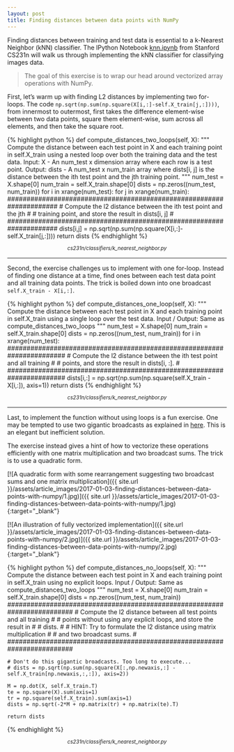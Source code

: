 ```yaml
---
layout: post
title: Finding distances between data points with NumPy
---
```


Finding distances between training and test data is essential to a k-Nearest Neighbor (kNN) classifier. The IPython Notebook [knn.ipynb](http://vision.stanford.edu/teaching/cs231n/winter1516_assignment1.zip) from Stanford CS231n will walk us through implementing the kNN classifier for classifying images data.

> The goal of this exercise is to wrap our head around vectorized array operations with NumPy.

First, let’s warm up with finding L2 distances by implementing two for-loops. The code `np.sqrt(np.sum(np.square(X[i,:]-self.X_train[j,:])))`, from innermost to outermost, first takes the difference element-wise between two data points, square them element-wise, sum across all elements, and then take the square root.

{% highlight python %}
def compute_distances_two_loops(self, X):
    """
    Compute the distance between each test point in X and each training point
    in self.X_train using a nested loop over both the training data and the 
    test data.
    Input:
    X - An num_test x dimension array where each row is a test point.
    Output:
    dists - A num_test x num_train array where dists[i, j] is the distance
            between the ith test point and the jth training point.
    """
    num_test = X.shape[0]
    num_train = self.X_train.shape[0]
    dists = np.zeros((num_test, num_train))
    for i in xrange(num_test):
      for j in xrange(num_train):
        #####################################################################
        # Compute the l2 distance between the ith test point and the jth    #
        # training point, and store the result in dists[i, j]               #
        #####################################################################
        dists[i,j] = np.sqrt(np.sum(np.square(X[i,:]-self.X_train[j,:])))
    return dists
{% endhighlight %}
<center><em><sup>cs231n/classifiers/k_nearest_neighbor.py</sup></em></center>

---

Second, the exercise challenges us to implement with one for-loop. Instead of finding one distance at a time, find ones between each test data point and all training data points. The trick is boiled down into one broadcast `self.X_train - X[i,:]`.

{% highlight python %}
def compute_distances_one_loop(self, X):
    """
    Compute the distance between each test point in X and each training point
    in self.X_train using a single loop over the test data.
    Input / Output: Same as compute_distances_two_loops
    """
    num_test = X.shape[0]
    num_train = self.X_train.shape[0]
    dists = np.zeros((num_test, num_train))
    for i in xrange(num_test):
      #######################################################################
      # Compute the l2 distance between the ith test point and all training #
      # points, and store the result in dists[i, :].                        #
      #######################################################################
      dists[i,:] = np.sqrt(np.sum(np.square(self.X_train - X[i,:]), axis=1))
    return dists
{% endhighlight %}
<center><em><sup>cs231n/classifiers/k_nearest_neighbor.py</sup></em></center>

---

Last, to implement the function without using loops is a fun exercise. One may be tempted to use two gigantic broadcasts as explained in [here](http://scipy.github.io/old-wiki/pages/EricsBroadcastingDoc). This is an elegant but inefficient solution.

The exercise instead gives a hint of how to vectorize these operations efficiently with one matrix multiplication and two broadcast sums. The trick is to use a quadratic form.

[![A quadratic form with some rearrangement suggesting two broadcast sums and one matrix multiplication]({{ site.url }}/assets/article_images/2017-01-03-finding-distances-between-data-points-with-numpy/1.jpg)]({{ site.url }}/assets/article_images/2017-01-03-finding-distances-between-data-points-with-numpy/1.jpg){:target="_blank"}

[![An illustration of fully vectorized implementation]({{ site.url }}/assets/article_images/2017-01-03-finding-distances-between-data-points-with-numpy/2.jpg)]({{ site.url }}/assets/article_images/2017-01-03-finding-distances-between-data-points-with-numpy/2.jpg){:target="_blank"}

{% highlight python %}
def compute_distances_no_loops(self, X):
    """
    Compute the distance between each test point in X and each training point
    in self.X_train using no explicit loops.
    Input / Output: Same as compute_distances_two_loops
    """
    num_test = X.shape[0]
    num_train = self.X_train.shape[0]
    dists = np.zeros((num_test, num_train)) 
    #########################################################################
    # Compute the l2 distance between all test points and all training      #
    # points without using any explicit loops, and store the result in      #
    # dists.                                                                #
    # HINT: Try to formulate the l2 distance using matrix multiplication    #
    #       and two broadcast sums.                                         #
    #########################################################################

    # Don't do this gigantic broadcasts. Too long to execute...
    # dists = np.sqrt(np.sum(np.square(X[:,np.newaxis,:] - self.X_train[np.newaxis,:,:]), axis=2))
    
    M = np.dot(X, self.X_train.T)
    te = np.square(X).sum(axis=1)
    tr = np.square(self.X_train).sum(axis=1)
    dists = np.sqrt(-2*M + np.matrix(tr) + np.matrix(te).T)

    return dists
{% endhighlight %}
<center><i><sup>cs231n/classifiers/k_nearest_neighbor.py</sup></i></center>
